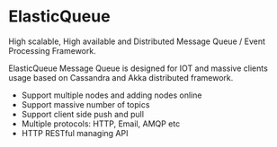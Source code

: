 # ElasticQueue

High scalable, High available and Distributed Message Queue / Event Processing Framework.

ElasticQueue Message Queue is designed for IOT and massive clients usage based on Cassandra and Akka distributed framework.

* Support multiple nodes and adding nodes online
* Support massive number of topics
* Support client side push and pull
* Multiple protocols: HTTP, Email, AMQP etc
* HTTP RESTful managing API